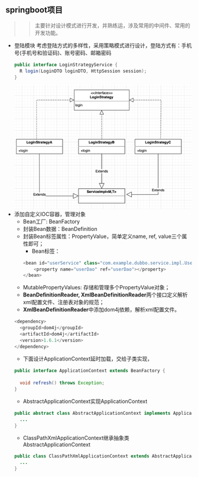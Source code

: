 ## springboot项目
>>主要针对设计模式进行开发，并熟练运，涉及常用的中间件、常用的开发功能。

- 登陆模块
    考虑登陆方式的多样性，采用策略模式进行设计，登陆方式有：手机号(手机号和验证码)、账号密码、邮箱密码
  ~~~java
  public interface LoginStrategyService {
    R login(LoginDTO loginDTO, HttpSession session);
  }
  ~~~
  ![img.png](img.png)
- 添加自定义IOC容器，管理对象
  - Bean工厂: BeanFactory
  - 封装Bean数据：BeanDefinition
  - 封装Bean标签属性：PropertyValue，简单定义name, ref, value三个属性即可；
    - Bean标签：
    ~~~java
    <bean id="userService" class="com.example.dubbo.service.impl.UserServiceImpl">
        <property name="userDao" ref="userDao"></property>
    </bean>
  - MutablePropertyValues: 存储和管理多个PropertyValue对象；
  - **BeanDefinitionReader, XmlBeanDefinitionReader**两个接口定义解析xml配置文件、注册表对象的规范；
  - **XmlBeanDefinitionReader**中添加dom4j依赖，解析xml配置文件。
  ~~~java
  <dependency>
    <groupId>dom4j</groupId>
    <artifactId>dom4j</artifactId>
    <version>1.6.1</version>
  </dependency>
  ~~~
  - 下面设计ApplicationContext延时加载，交给子类实现，
  ~~~java
  public interface ApplicationContext extends BeanFactory {

    void refresh() throws Exception;
  }
  ~~~
  - AbstractApplicationContext实现ApplicationContext
  ~~~java
  public abstract class AbstractApplicationContext implements ApplicationContext {
    ...
  }
  ~~~
  - ClassPathXmlApplicationContext继承抽象类AbstractApplicationContext
  ~~~java
  public class ClassPathXmlApplicationContext extends AbstractApplicationContext{
    ...
  }
  ~~~
  
  
    